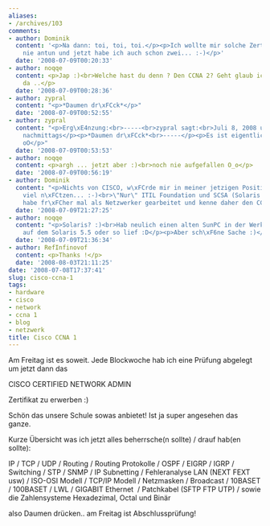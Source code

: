 ```yaml
---
aliases:
- /archives/103
comments:
- author: Dominik
  content: '<p>Na dann: toi, toi, toi.</p><p>Ich wollte mir solche Zertifizierungen
    nie antun und jetzt habe ich auch schon zwei... :-)</p>'
  date: '2008-07-09T00:20:33'
- author: noqqe
  content: <p>Jap :)<br>Welche hast du denn ? Den CCNA 2? Geht glaub ich nur um Routing
    da ..</p>
  date: '2008-07-09T00:28:36'
- author: zypral
  content: "<p>*Daumen dr\xFCck*</p>"
  date: '2008-07-09T00:52:55'
- author: zypral
  content: "<p>Erg\xE4nzung:<br>-----<br>zypral sagt:<br>Juli 8, 2008 um 8:52 Uhr
    nachmittags</p><p>*Daumen dr\xFCck*<br>-----</p><p>Es ist eigentlich 22:52 Uhr.
    oO</p>"
  date: '2008-07-09T00:53:53'
- author: noqqe
  content: <p>argh ... jetzt aber :)<br>noch nie aufgefallen O_o</p>
  date: '2008-07-09T00:56:19'
- author: Dominik
  content: "<p>Nichts von CISCO, w\xFCrde mir in meiner jetzigen Position auch nicht
    viel n\xFCtzen... :-)<br>\"Nur\" ITIL Foundation und SCSA (Solaris 10). Aber ich
    habe fr\xFCher mal als Netzwerker gearbeitet und kenne daher den CCNA Umfang.</p>"
  date: '2008-07-09T21:27:25'
- author: noqqe
  content: "<p>Solaris? :)<br>Hab neulich einen alten SunPC in der Werkstatt gefunden
    auf dem Solaris 5.5 oder so lief :D</p><p>Aber sch\xF6ne Sache :)</p>"
  date: '2008-07-09T21:36:34'
- author: RefInfinovof
  content: <p>Thanks !</p>
  date: '2008-08-03T21:11:25'
date: '2008-07-08T17:37:41'
slug: cisco-ccna-1
tags:
- hardware
- cisco
- network
- ccna 1
- blog
- netzwerk
title: Cisco CCNA 1
---
```


Am Freitag ist es soweit. Jede Blockwoche hab ich eine Prüfung abgelegt um
jetzt dann das

CISCO CERTIFIED NETWORK ADMIN

Zertifikat zu erwerben :)

Schön das unsere Schule sowas anbietet! Ist ja super angesehen das ganze.

Kurze Übersicht was ich jetzt alles beherrsche(n sollte) / drauf
hab(en sollte):

IP / TCP / UDP / Routing / Routing Protokolle / OSPF / EIGRP / IGRP /
Switching / STP / SNMP / IP Subnetting / Fehleranalyse LAN (NEXT FEXT usw)
/ ISO-OSI Modell / TCP/IP Modell / Netzmasken / Broadcast / 10BASET /
100BASET / LWL / GIGABIT Ethernet  / Patchkabel (SFTP FTP UTP) / sowie die
Zahlensysteme Hexadezimal, Octal und Binär

also Daumen drücken.. am Freitag ist Abschlussprüfung!
